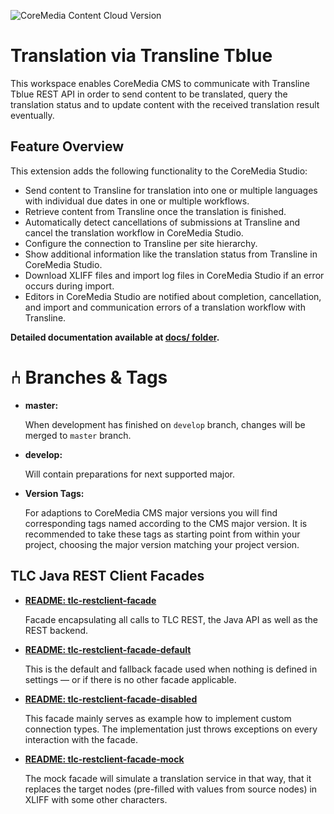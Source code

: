 <!--
  On Update:
     * Change "message" for CMCC version to recent version.
     * Change "message" for TLC (Used) version to the recently used version.
-->

![CoreMedia Content Cloud Version](https://img.shields.io/static/v1?message=2107&label=CoreMedia%20Content%20Cloud&style=for-the-badge&color=672779)

# Translation via Transline Tblue

This workspace enables CoreMedia CMS to communicate with Transline Tblue
REST API in order to send content to be translated, query
the translation status and to update content with the received translation
result eventually.

## Feature Overview

This extension adds the following functionality to the CoreMedia Studio:
* Send content to Transline for translation into one or multiple languages
    with individual due dates in one or multiple workflows.
* Retrieve content from Transline once the translation is finished.
* Automatically detect cancellations of submissions at Transline and cancel the
    translation workflow in CoreMedia Studio.
* Configure the connection to Transline per site hierarchy.
* Show additional information like the translation status from Transline in
    CoreMedia Studio.
* Download XLIFF files and import log files in CoreMedia Studio if an error
    occurs during import.
* Editors in CoreMedia Studio are notified about completion, cancellation, and
    import and communication errors of a translation workflow with Transline.

**Detailed documentation available at
[docs/ folder](./docs/README.md).**

# ⑃ Branches &amp; Tags

* **master:**

    When development has finished on `develop` branch, changes will be merged to
    `master` branch.

* **develop:**

    Will contain preparations for next supported major.

* **Version Tags:**

    For adaptions to CoreMedia CMS major versions you will find corresponding
    tags named according to the CMS major version. It is recommended to
    take these tags as starting point from within your project,
    choosing the major version matching your project version.

## TLC Java REST Client Facades

* **[README: tlc-restclient-facade](apps/workflow-server/tlc-workflow-server-facade/tlc-restclient-facade/README.md)**

    Facade encapsulating all calls to TLC REST, the Java API as well as the REST
    backend.
    
* **[README: tlc-restclient-facade-default](apps/workflow-server/tlc-workflow-server-facade/tlc-restclient-facade-default/README.md)**

    This is the default and fallback facade used when nothing is defined in
    settings — or if there is no other facade applicable.

* **[README: tlc-restclient-facade-disabled](apps/workflow-server/tlc-workflow-server-facade/tlc-restclient-facade-disabled/README.md)**

    This facade mainly serves as example how to implement custom connection
    types. The implementation just throws exceptions on every interaction with the facade.
    
* **[README: tlc-restclient-facade-mock](apps/workflow-server/tlc-workflow-server-facade/tlc-restclient-facade-mock/README.md)**

    The mock facade will simulate a translation service in that way, that it
    replaces the target nodes (pre-filled with values from source nodes) in
    XLIFF with some other characters. 